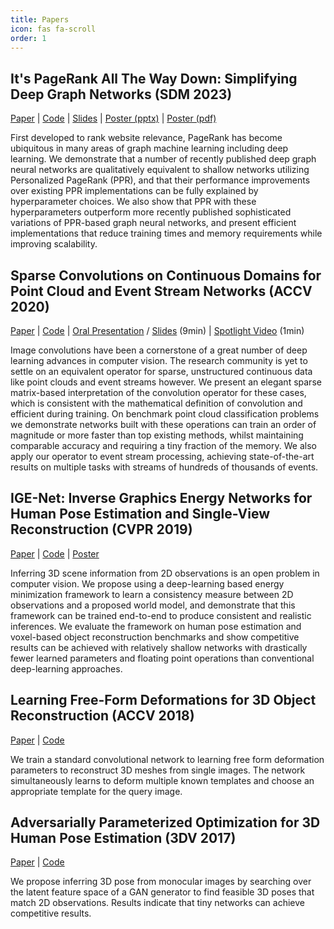 ```yaml
---
title: Papers
icon: fas fa-scroll
order: 1
---
```


<style>
table {
    width:100%;
}
</style>

## It's PageRank All The Way Down: Simplifying Deep Graph Networks (SDM 2023)

[Paper](https://epubs.siam.org/doi/abs/10.1137/1.9781611977653.ch20) | [Code](https://github.com/jackd/ppr-gnn-sdm23) | [Slides](/assets/papers/ppr-gnn/presentation.pptx) | [Poster (pptx)](/assets/papers/ppr-gnn/poster.pptx) | [Poster (pdf)](/assets/papers/ppr-gnn/poster.pdf)

First developed to rank website relevance, PageRank has become ubiquitous in many areas of graph machine learning including deep learning. We demonstrate that a number of recently published deep graph neural networks are qualitatively equivalent to shallow networks utilizing Personalized PageRank (PPR), and that their performance improvements over existing PPR implementations can be fully explained by hyperparameter choices. We also show that PPR with these hyperparameters outperform more recently published sophisticated variations of PPR-based graph neural networks, and present efficient implementations that reduce training times and memory requirements while improving scalability.

## Sparse Convolutions on Continuous Domains for Point Cloud and Event Stream Networks (ACCV 2020)

[Paper](https://openaccess.thecvf.com/content/ACCV2020/html/Jack_Sparse_Convolutions_on_Continuous_Domains_for_Point_Cloud_and_Event_ACCV_2020_paper.html) | [Code](https://github.com/jackd/sccd) | [Oral Presentation](https://youtu.be/26GDhWfU280) / [Slides](https://docs.google.com/presentation/d/1SC2CgzR4JAfKKpjgREw9HBnSpzyeNNoqFDm78RPw06U/edit?usp=sharing) (9min) | [Spotlight Video](https://youtu.be/OihcDbfT1ks) (1min)

Image convolutions have been a cornerstone of a great number of deep learning advances in computer vision. The research community is yet to settle on an equivalent operator for sparse, unstructured continuous data like point clouds and event streams however. We present an elegant sparse matrix-based interpretation of the convolution operator for these cases, which is consistent with the mathematical definition of convolution and efficient during training. On benchmark point cloud classification problems we demonstrate networks built with these operations can train an order of magnitude or more faster than top existing methods, whilst maintaining comparable accuracy and requiring a tiny fraction of the memory. We also apply our operator to event stream processing, achieving state-of-the-art results on multiple tasks with streams of hundreds of thousands of events.

## IGE-Net: Inverse Graphics Energy Networks for Human Pose Estimation and Single-View Reconstruction (CVPR 2019)

[Paper](http://openaccess.thecvf.com/content_CVPR_2019/papers/Jack_IGE-Net_Inverse_Graphics_Energy_Networks_for_Human_Pose_Estimation_and_CVPR_2019_paper.pdf) | [Code](https://github.com/jackd/ige) | [Poster](/assets/papers/ige/poster.pdf)

Inferring 3D scene information from 2D observations is an open problem in computer vision. We propose using a deep-learning based energy minimization framework to learn a consistency measure between 2D observations and a proposed world model, and demonstrate that this framework can be trained end-to-end to produce consistent and realistic inferences. We evaluate the framework on human pose estimation and voxel-based object reconstruction benchmarks and show competitive results can be achieved with relatively shallow networks with drastically fewer learned parameters and floating point operations than conventional deep-learning approaches.

## Learning Free-Form Deformations for 3D Object Reconstruction (ACCV 2018)

[Paper](https://arxiv.org/abs/1803.10932) | [Code](https://github.com/jackd/template_ffd)

We train a standard convolutional network to learning free form deformation parameters to reconstruct 3D meshes from single images. The network simultaneously learns to deform multiple known templates and choose an appropriate template for the query image.</div>

## Adversarially Parameterized Optimization for 3D Human Pose Estimation (3DV 2017)

[Paper](https://eprints.qut.edu.au/115073/) | [Code](https://github.com/jackd/adversarially_parameterized_optimization)

We propose inferring 3D pose from monocular images by searching over the latent feature space of a GAN generator to find feasible 3D poses that match 2D observations. Results indicate that tiny networks can achieve competitive results.
